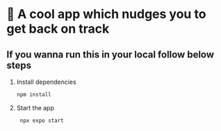 # 👋 A cool app which nudges you to get back on track



## If you wanna run this in your local follow below steps

1. Install dependencies

   ```bash
   npm install
   ```

2. Start the app

   ```bash
    npx expo start
   ```

